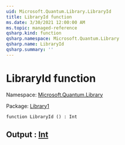 ```yaml
---
uid: Microsoft.Quantum.Library.LibraryId
title: LibraryId function
ms.date: 3/30/2021 12:00:00 AM
ms.topic: managed-reference
qsharp.kind: function
qsharp.namespace: Microsoft.Quantum.Library
qsharp.name: LibraryId
qsharp.summary: ''
---
```


# LibraryId function

Namespace: [Microsoft.Quantum.Library](xref:Microsoft.Quantum.Library)

Package: [Library1](https://nuget.org/packages/Library1)




```qsharp
function LibraryId () : Int
```


## Output : [Int](xref:microsoft.quantum.lang-ref.int)

